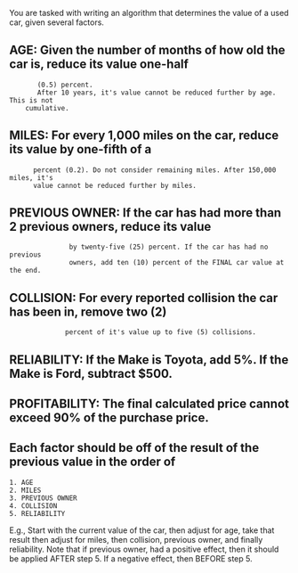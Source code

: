 
You are tasked with writing an algorithm that determines the value of a used car, 
given several factors.

  ## AGE:    Given the number of months of how old the car is, reduce its value one-half 
		   (0.5) percent.
		   After 10 years, it's value cannot be reduced further by age. This is not 
		cumulative.
		
## MILES:    For every 1,000 miles on the car, reduce its value by one-fifth of a
		  percent (0.2). Do not consider remaining miles. After 150,000 miles, it's 
		  value cannot be reduced further by miles.
		
## PREVIOUS OWNER:    If the car has had more than 2 previous owners, reduce its value 
				   by twenty-five (25) percent. If the car has had no previous  
				   owners, add ten (10) percent of the FINAL car value at the end.
				
## COLLISION:        For every reported collision the car has been in, remove two (2) 
				  percent of it's value up to five (5) collisions.

## RELIABILITY:      If the Make is Toyota, add 5%.  If the Make is Ford, subtract $500.


## PROFITABILITY:    The final calculated price cannot exceed 90% of the purchase price. 


## Each factor should be off of the result of the previous value in the order of
	1. AGE
	2. MILES
	3. PREVIOUS OWNER
	4. COLLISION
	5. RELIABILITY
	
E.g., Start with the current value of the car, then adjust for age, take that  
result then adjust for miles, then collision, previous owner, and finally reliability. 
Note that if previous owner, had a positive effect, then it should be applied 
AFTER step 5. If a negative effect, then BEFORE step 5.

